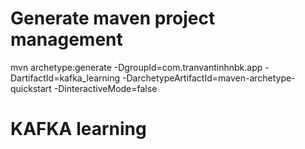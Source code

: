 # Generate maven project management

mvn archetype:generate -DgroupId=com.tranvantinhnbk.app -DartifactId=kafka_learning -DarchetypeArtifactId=maven-archetype-quickstart -DinteractiveMode=false

# KAFKA learning

